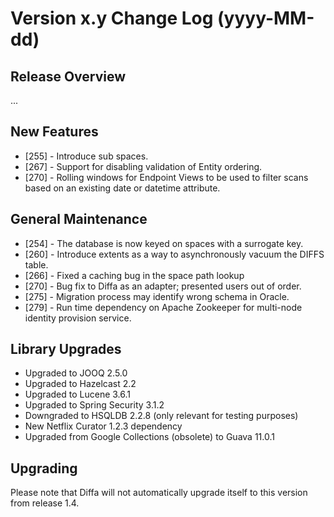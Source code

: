 # Version x.y Change Log (yyyy-MM-dd)

## Release Overview

...

## New Features

* [255] - Introduce sub spaces.
* [267] - Support for disabling validation of Entity ordering.
* [270] - Rolling windows for Endpoint Views to be used to filter scans based on an existing date or datetime attribute.

## General Maintenance

* [254] - The database is now keyed on spaces with a surrogate key.
* [260] - Introduce extents as a way to asynchronously vacuum the DIFFS table.
* [266] - Fixed a caching bug in the space path lookup
* [270] - Bug fix to Diffa as an adapter; presented users out of order.
* [275] - Migration process may identify wrong schema in Oracle.
* [279] - Run time dependency on Apache Zookeeper for multi-node identity provision service.

## Library Upgrades

* Upgraded to JOOQ 2.5.0
* Upgraded to Hazelcast 2.2
* Upgraded to Lucene 3.6.1
* Upgraded to Spring Security 3.1.2
* Downgraded to HSQLDB 2.2.8 (only relevant for testing purposes)
* New Netflix Curator 1.2.3 dependency
* Upgraded from Google Collections (obsolete) to Guava 11.0.1

## Upgrading

Please note that Diffa will not automatically upgrade itself to this version from release 1.4.
